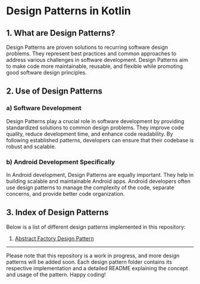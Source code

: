 # Design Patterns in Kotlin

## 1. What are Design Patterns?

Design Patterns are proven solutions to recurring software design problems. They represent best practices and common approaches to address various challenges in software development. Design Patterns aim to make code more maintainable, reusable, and flexible while promoting good software design principles.

## 2. Use of Design Patterns

### a) Software Development

Design Patterns play a crucial role in software development by providing standardized solutions to common design problems. They improve code quality, reduce development time, and enhance code readability. By following established patterns, developers can ensure that their codebase is robust and scalable.

### b) Android Development Specifically

In Android development, Design Patterns are equally important. They help in building scalable and maintainable Android apps. Android developers often use design patterns to manage the complexity of the code, separate concerns, and provide better code organization.

## 3. Index of Design Patterns

Below is a list of different design patterns implemented in this repository:

1. [Abstract Factory Design Pattern](creationalDesignPatterns/abstractFactory)

---
Please note that this repository is a work in progress, and more design patterns will be added soon. Each design pattern folder contains its respective implementation and a detailed README explaining the concept and usage of the pattern. Happy coding!
